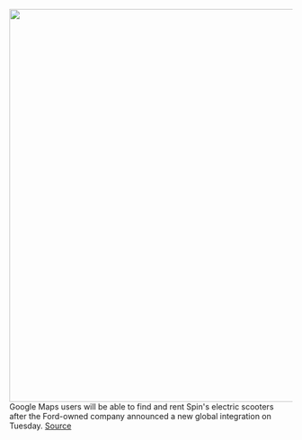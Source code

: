 <img src='https://cdn.vox-cdn.com/thumbor/miDPjY15Bdu0r0KOajmZcpb6tmY=/0x0:5016x3348/1200x800/filters:focal(2107x1273:2909x2075)/cdn.vox-cdn.com/uploads/chorus_image/image/69731935/1219078283.0.jpg' width='700px' /><br/>
Google Maps users will be able to find and rent Spin's electric scooters after the Ford-owned company announced a new global integration on Tuesday.
<a href='https://www.theverge.com/2021/8/16/22627008/spin-electric-scooter-google-maps-integration'> Source <a/>